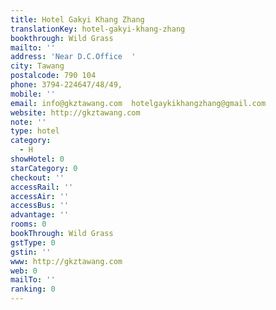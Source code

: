 ```yaml
---
title: Hotel Gakyi Khang Zhang
translationKey: hotel-gakyi-khang-zhang
bookthrough: Wild Grass
mailto: ''
address: 'Near D.C.Office  '
city: Tawang
postalcode: 790 104
phone: 3794-224647/48/49,
mobile: ''
email: info@gkztawang.com  hotelgaykikhangzhang@gmail.com
website: http://gkztawang.com
note: ''
type: hotel
category:
  - H
showHotel: 0
starCategory: 0
checkout: ''
accessRail: ''
accessAir: ''
accessBus: ''
advantage: ''
rooms: 0
bookThrough: Wild Grass
gstType: 0
gstin: ''
www: http://gkztawang.com
web: 0
mailTo: ''
ranking: 0
---
```







